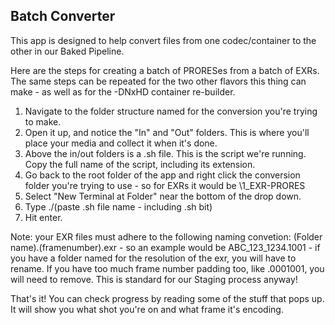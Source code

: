 ## Batch Converter

This app is designed to help convert files from one codec/container to the other in our Baked Pipeline.

Here are the steps for creating a batch of PRORESes from a batch of EXRs. The same steps can be repeated for the two other flavors this thing can make - as well as for the -DNxHD container re-builder.

1. Navigate to the folder structure named for the conversion you're trying to make.
2. Open it up, and notice the "In" and "Out" folders. This is where you'll place your media and collect it when it's done.
3. Above the in/out folders is a .sh file. This is the script we're running. Copy the full name of the script, including its extension.
4. Go back to the root folder of the app and right click the conversion folder you're trying to use - so for EXRs it would be \1_EXR-PRORES
5. Select "New Terminal at Folder" near the bottom of the drop down.
6. Type ./(paste .sh file name - including .sh bit)
7. Hit enter.

Note: your EXR files must adhere to the following naming convetion: (Folder name).(framenumber).exr - so an example would be ABC_123_1234.1001 - if you have a folder named for the resolution of the exr, you will have to rename. If you have too much frame number padding too, like .0001001, you will need to remove. This is standard for our Staging process anyway!

That's it! You can check progress by reading some of the stuff that pops up. It will show you what shot you're on and what frame it's encoding.
